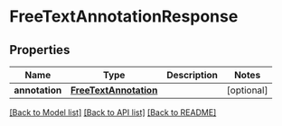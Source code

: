 
# FreeTextAnnotationResponse


## Properties
Name | Type | Description | Notes
------------ | ------------- | ------------- | -------------
**annotation** | [**FreeTextAnnotation**](FreeTextAnnotation.md) |  |  [optional]


[[Back to Model list]](../../README.md#documentation-for-models) [[Back to API list]](../../README.md#documentation-for-api-endpoints) [[Back to README]](../../README.md)


